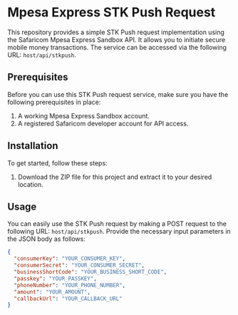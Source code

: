 # Mpesa Express STK Push Request

This repository provides a simple STK Push request implementation using the Safaricom Mpesa Express Sandbox API. It allows you to initiate secure mobile money transactions. The service can be accessed via the following URL: `host/api/stkpush`.

## Prerequisites

Before you can use this STK Push request service, make sure you have the following prerequisites in place:

1. A working Mpesa Express Sandbox account.
2. A registered Safaricom developer account for API access.

## Installation

To get started, follow these steps:

1. Download the ZIP file for this project and extract it to your desired location.

## Usage

You can easily use the STK Push request by making a POST request to the following URL: `host/api/stkpush`. Provide the necessary input parameters in the JSON body as follows:

```json
{
  "consumerKey": "YOUR_CONSUMER_KEY",
  "consumerSecret": "YOUR_CONSUMER_SECRET",
  "businessShortCode": "YOUR_BUSINESS_SHORT_CODE",
  "passkey": "YOUR_PASSKEY",
  "phoneNumber": "YOUR_PHONE_NUMBER",
  "amount": "YOUR_AMOUNT",
  "callbackUrl": "YOUR_CALLBACK_URL"
}
```

